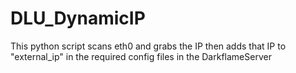 # DLU_DynamicIP
This python script scans eth0 and grabs the IP then adds that IP to "external_ip" in the required config files in the DarkflameServer
